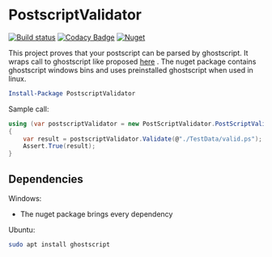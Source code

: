 # PostscriptValidator

[![Build status](https://ci.appveyor.com/api/projects/status/idve16xnoe1sgphv/branch/master?svg=true)](https://ci.appveyor.com/project/stesee/postscriptvalidator/branch/master)
[![Codacy Badge](https://api.codacy.com/project/badge/Grade/c2e7bef317364aecbf9c0675a808c9e2)](https://www.codacy.com/manual/stesee/PostScriptValidator?utm_source=github.com&amp;utm_medium=referral&amp;utm_content=Codeuctivity/PostScriptValidator&amp;utm_campaign=Badge_Grade)
[![Nuget](https://img.shields.io/nuget/v/PostscriptValidator.svg)](https://www.nuget.org/packages/PostscriptValidator/)

This project proves that your postscript can be parsed by ghostscript. It wraps call to ghostscript like proposed [here](https://stackoverflow.com/questions/258132/validating-a-postscript-without-trying-to-print-it#2981290) . The nuget package contains ghostscript windows bins and uses preinstalled ghostscript when used in linux.  

```PowerShell
Install-Package PostscriptValidator
```

Sample call:

```csharp
using (var postscriptValidator = new PostScriptValidator.PostScriptValidator())
{
    var result = postscriptValidator.Validate(@"./TestData/valid.ps");
    Assert.True(result);
}
```

## Dependencies

Windows: 

*   The nuget package brings every dependency

Ubuntu: 
```bash
sudo apt install ghostscript
```
